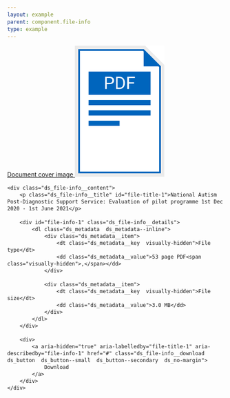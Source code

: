```yaml
---
layout: example
parent: component.file-info
type: example
---
```

<div class="ds_file-info">
    <div class="ds_file-info__thumbnail">
        <a class="ds_file-info__thumbnail-link" aria-hidden="true" tabindex="-1" href="#">
            <span class="visually-hidden">Document cover image</span>
            <img class="ds_file-info__thumbnail-image  ds_file-info__thumbnail-image--generic" src="/assets/images/documents/svg/pdf.svg" alt="">
        </a>
    </div>

    <div class="ds_file-info__content">
        <p class="ds_file-info__title" id="file-title-1">National Autism Post-Diagnostic Support Service: Evaluation of pilot programme 1st Dec 2020 - 1st June 2021</p>

        <div id="file-info-1" class="ds_file-info__details">
            <dl class="ds_metadata  ds_metadata--inline">
                <div class="ds_metadata__item">
                    <dt class="ds_metadata__key  visually-hidden">File type</dt>
                    <dd class="ds_metadata__value">53 page PDF<span class="visually-hidden">,</span></dd>
                </div>

                <div class="ds_metadata__item">
                    <dt class="ds_metadata__key  visually-hidden">File size</dt>
                    <dd class="ds_metadata__value">3.0 MB</dd>
                </div>
            </dl>
        </div>

        <div>
            <a aria-hidden="true" aria-labelledby="file-title-1" aria-describedby="file-info-1" href="#" class="ds_file-info__download  ds_button  ds_button--small  ds_button--secondary  ds_no-margin">
                Download
            </a>
        </div>
    </div>
</div>

